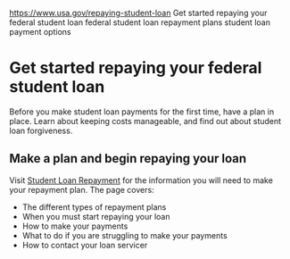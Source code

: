 

https://www.usa.gov/repaying-student-loan
Get started repaying your federal student loan
federal student loan repayment plans
student loan payment options

Get started repaying your federal student loan
==============================================

Before you make student loan payments for the first time, have a plan in place. Learn about keeping costs manageable, and find out about student loan forgiveness.

**Make a plan and begin repaying your loan**
--------------------------------------------

Visit
[Student Loan Repayment](https://studentaid.gov/manage-loans/repayment)
for the information you will need to make your repayment plan. The page covers:

* The different types of repayment plans
* When you must start repaying your loan
* How to make your payments
* What to do if you are struggling to make your payments
* How to contact your loan servicer
